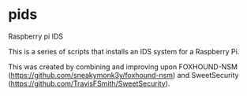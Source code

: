 # pids
Raspberry pi IDS

This is a series of scripts that installs an IDS system for a Raspberry Pi.

This was created by combining and improving upon FOXHOUND-NSM (https://github.com/sneakymonk3y/foxhound-nsm)
and SweetSecurity (https://github.com/TravisFSmith/SweetSecurity).

